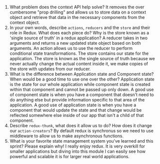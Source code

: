 1. What problem does the context API help solve?
   It removes the over cumbersome "prop drilling" and allows us to store data on a context object and retrieve that data in the necessary components from the context object.
1. In your own words, describe `actions`, `reducers` and the `store` and their role in Redux. What does each piece do? Why is the store known as a 'single source of truth' in a redux application?
   A reducer takes in two arguments and returns a new updated state object based on both arguments. An action allows us to use the reducer to perform conditional state transformations. The store contains our state for the application. The store is known as the single source of truth because we never actually change the actual content inside it, we make copies of the store with updates from our reducer.
1. What is the difference between Application state and Component state? When would be a good time to use one over the other?
   Application state is the state for our whole application while component state is created within that component and cannot be passed up only down. A good use of component state is when you have a component that doesn't need to do anything else but provide information specific to that area of the application. A good use of application state is when you have a component that would update the state and that change would be reflected somewhere else inside of our app that isn't a child of that component.
1. Describe `redux-thunk`, what does it allow us to do? How does it change our `action-creators`?
   By default redux is synchronus so we need to use middleware to allow us to make asynchronous functions.
1. What is your favorite state management system you've learned and this sprint? Please explain why!
   I really enjoy redux. It is very overkill for smaller applications but diving into this module I can easily see how powerful and scalable it is for larger real world applications.
